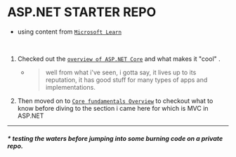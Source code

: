 # ASP.NET STARTER REPO
- using content from [`Microsoft Learn`](https://learn.microsoft.com/en-us/aspnet/core/getting-started/?view=aspnetcore-7.0&tabs=windows)

<br>

1. Checked out the [`overview of ASP.NET Core`](https://learn.microsoft.com/en-us/aspnet/core/?view=aspnetcore-7.0) and what makes it "cool" .
    - > well from what i've seen, i gotta say, it lives up to its reputation, it has good stuff for many types of apps and implementations.
2. Then moved on to [`Core fundamentals Overview`](https://learn.microsoft.com/en-us/aspnet/core/fundamentals/?view=aspnetcore-7.0&tabs=windows) to checkout what to know before diving to the section i came here for which is MVC in ASP.NET 
---
##### * testing the waters before jumping into some burning code on a private repo.

